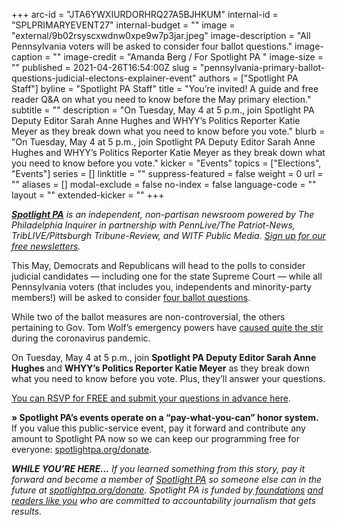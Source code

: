 +++
arc-id = "JTA6YWXIURDORHRQ27A5BJHKUM"
internal-id = "SPLPRIMARYEVENT27"
internal-budget = ""
image = "external/9b02rsyscxwdnw0xpe9w7p3jar.jpeg"
image-description = "All Pennsylvania voters will be asked to consider four ballot questions."
image-caption = ""
image-credit = "Amanda Berg / For Spotlight PA "
image-size = ""
published = 2021-04-26T16:54:00Z
slug = "pennsylvania-primary-ballot-questions-judicial-electons-explainer-event"
authors = ["Spotlight PA Staff"]
byline = "Spotlight PA Staff"
title = "You’re invited! A guide and free reader Q&A on what you need to know before the May primary election."
subtitle = ""
description = "On Tuesday, May 4 at 5 p.m., join Spotlight PA Deputy Editor Sarah Anne Hughes and WHYY’s Politics Reporter Katie Meyer as they break down what you need to know before you vote."
blurb = "On Tuesday, May 4 at 5 p.m., join Spotlight PA Deputy Editor Sarah Anne Hughes and WHYY’s Politics Reporter Katie Meyer as they break down what you need to know before you vote."
kicker = "Events"
topics = ["Elections", "Events"]
series = []
linktitle = ""
suppress-featured = false
weight = 0
url = ""
aliases = []
modal-exclude = false
no-index = false
language-code = ""
layout = ""
extended-kicker = ""
+++

<a href="https://www.spotlightpa.org/"><i><b>Spotlight PA</b></i></a><i> is an independent, non-partisan newsroom powered by The Philadelphia Inquirer in partnership with PennLive/The Patriot-News, TribLIVE/Pittsburgh Tribune-Review, and WITF Public Media. </i><a href="https://www.spotlightpa.org/newsletters"><i>Sign up for our free newsletters</i></a><i>.</i>

This May, Democrats and Republicans will head to the polls to consider judicial candidates — including one for the state Supreme Court — while all Pennsylvania voters (that includes you, independents and minority-party members!) will be asked to consider <a href="https://www.spotlightpa.org/news/2021/04/pa-election-primary-2021-ballot-questions-guide/">four ballot questions</a>.

While two of the ballot measures are non-controversial, the others pertaining to Gov. Tom Wolf’s emergency powers have <a href="https://www.spotlightpa.org/news/2021/01/pennsylvania-coronavirus-tom-wolf-business-closures-disaster-declaration-amendment/">caused quite the stir</a> during the coronavirus pandemic.

On Tuesday, May 4 at 5 p.m., join <b>Spotlight PA Deputy Editor Sarah Anne Hughes </b>and <b>WHYY’s Politics Reporter Katie Meyer</b> as they break down what you need to know before you vote. Plus, they’ll answer your questions.

<a href="https://www.crowdcast.io/e/may-primary">You can RSVP for FREE and submit your questions in advance here</a>.

<b>» Spotlight PA’s events operate on a “pay-what-you-can” honor system.</b> If you value this public-service event, pay it forward and contribute any amount to Spotlight PA now so we can keep our programming free for everyone: <a href="http://spotlightpa.org/donate">spotlightpa.org/donate</a>.

<i><b>WHILE YOU’RE HERE...</b></i><i> If you learned something from this story, pay it forward and become a member of </i><a href="https://www.spotlightpa.org/"><i>Spotlight PA</i></a><i> so someone else can in the future at </i><a href="http://spotlightpa.org/donate"><i>spotlightpa.org/donate</i></a><i>. Spotlight PA is funded by</i><a href="https://www.spotlightpa.org/support"><i> foundations</i></a><i> </i><a href="https://www.spotlightpa.org/support"><i>and readers like you</i></a><i> who are committed to accountability journalism that gets results.</i>
